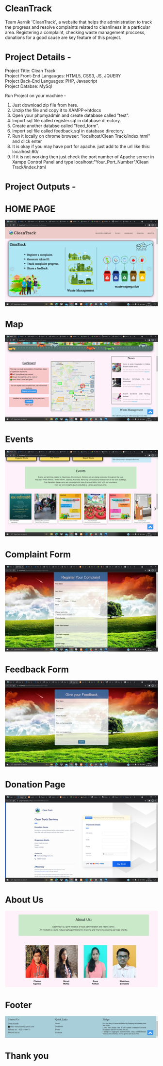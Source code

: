 
# CleanTrack
Team Aarnik
'CleanTrack', a website that helps the administration to track the progress and 
resolve complaints related to cleanliness in a particular area. 
Registering a complaint, checking waste management proccess, donations for a good cause are key feature of this project.

# Project Details - 
Project Title: Clean Track <br />
Project Front-End Langauges: HTML5, CSS3, JS, JQUERY <br />
Project Back-End Languages: PHP, Javascript  <br />
Project Databse: MySql <br/>

Run Project on your machine -

1. Just download zip file from here.
2. Unzip the file and copy it to XAMPP->htdocs
3. Open your phpmyadmin and create database called "test".
4. Import sql file called register.sql in database directory.
5. Create another databse called "feed_form".
6. Import sql file called feedback.sql in database directory.
7. Run it locally on chrome browser: "localhost/Clean Track/index.html" and click enter
8. It is okay if you may have port for apache. just add to the url like this:
   localhost:80/
9. If it is not working then just check the port number of Apache server in Xampp Control Panel and type localhost:"Your_Port_Number"/Clean Track/index.html
   
      
# Project Outputs -

# HOME PAGE 

![Home page](https://github.com/ChetansMittal/CleanTrack/blob/5b82b1ae0188b4eae08e6e6f4aaaf7b7a2715f77/Website%20Images/homepage.png)

# Map

![Map](https://github.com/ChetansMittal/CleanTrack/blob/5b82b1ae0188b4eae08e6e6f4aaaf7b7a2715f77/Website%20Images/Map.png)

# Events 

![Events](https://github.com/ChetansMittal/CleanTrack/blob/5b82b1ae0188b4eae08e6e6f4aaaf7b7a2715f77/Website%20Images/Events.png)

# Complaint Form

![Complaint Form](https://github.com/ChetansMittal/CleanTrack/blob/5b82b1ae0188b4eae08e6e6f4aaaf7b7a2715f77/Website%20Images/Complaint%20Form.png)

# Feedback Form

![Feedback Form](https://github.com/ChetansMittal/CleanTrack/blob/5b82b1ae0188b4eae08e6e6f4aaaf7b7a2715f77/Website%20Images/Feedback%20Form.png)

# Donation Page

![Donation Page](https://github.com/ChetansMittal/CleanTrack/blob/805cb856fdeee251e2b8ebf2f7f63049400d6d22/Website%20Images/Donation.png)

# About Us 

![About Us](https://github.com/ChetansMittal/CleanTrack/blob/e4a425a7cacff84f5cb6226bcc47dbffc497b3f8/Website%20Images/About%20us.jpg)

# Footer

![Footer](https://github.com/ChetansMittal/CleanTrack/blob/e4a425a7cacff84f5cb6226bcc47dbffc497b3f8/Website%20Images/Footer.jpg)

# Thank you 
























